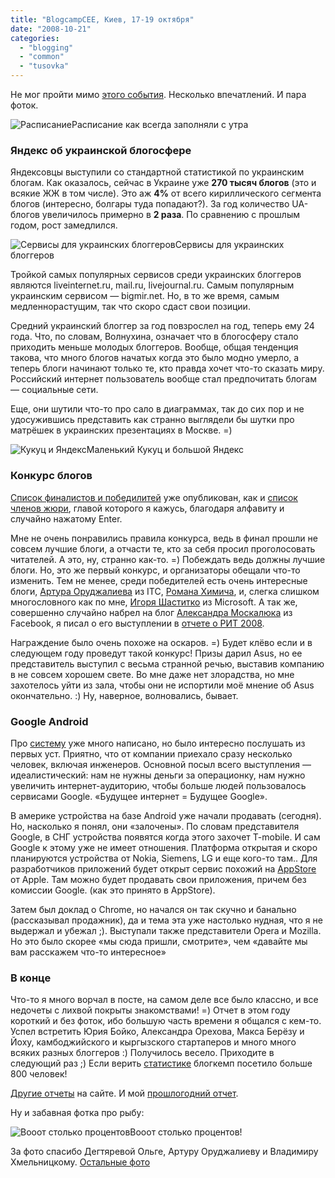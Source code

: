 ```yaml
---
title: "BlogcampCEE, Киев, 17-19 октября"
date: "2008-10-21"
categories: 
  - "blogging"
  - "common"
  - "tusovka"
---
```


Не мог пройти мимо [этого события](http://blogcampcee.com/). Несколько впечатлений. И пара фоток.

![Расписание](http://cssing.org.ua/pic/blogcampcee/2.jpg)Расписание как всегда заполняли с утра

### Яндекс об украинской блогосфере

Яндексовцы выступили со стандартной статистикой по украинским блогам. Как оказалось, сейчас в Украине уже **270 тысяч блогов** (это и всякие ЖЖ в том числе). Это аж **4%** от всего кириллического сегмента блогов (интересно, болгары туда попадают?). За год количество UA-блогов увеличилось примерно в **2 раза**. По сравнению с прошлым годом, рост замедлился.

![Сервисы для украинских блоггеров](http://cssing.org.ua/pic/blogcampcee/3.jpg)Сервисы для украинских блоггеров

Тройкой самых популярных сервисов среди украинских блоггеров являются liveinternet.ru, mail.ru, livejournal.ru. Самым популярным украинским сервисом — bigmir.net. Но, в то же время, самым медленнорастущим, так что скоро сдаст свои позиции.

Средний украинский блоггер за год повзрослел на год, теперь ему 24 года. Что, по словам, Волнухина, означает что в блогосферу стало приходить меньше молодых блоггеров. Вообще, общая тенденция такова, что много блогов начатых когда это было модно умерло, а теперь блоги начинают только те, кто правда хочет что-то сказать миру. Российский интернет пользователь вообще стал предпочитать блогам — социальные сети.

Еще, они шутили что-то про сало в диаграммах, так до сих пор и не удосужившись представить как странно выглядели бы шутки про матрёшек в украинских презентациях в Москве. =)

![Кукуц и Яндекс](http://cssing.org.ua/pic/blogcampcee/4.jpg)Маленький Кукуц и большой Яндекс

### Конкурс блогов

[Список финалистов и победилитей](http://itc.ua/node/33495) уже опубликован, как и [список членов жюри](http://blogcampcee.com/uk/buba/jury), главой которого я кажусь, благодаря алфавиту и случайно нажатому Enter.

Мне не очень понравились правила конкурса, ведь в финал прошли не совсем лучшие блоги, а отчасти те, кто за себя просил проголосовать читателей. А это, ну, странно как-то. =) Побеждать ведь должны лучшие блоги. Но, это же первый конкурс, и организаторы обещали что-то изменить. Тем не менее, среди победителей есть очень интересные блоги, [Артура Оруджалиева](http://www.arturclancy.com/) из ITC, [Романа Химича](http://totaltelecom.livejournal.com/), и, слегка слишком многословного как по мне, [Игоря Шаститко](http://iwalker.spaces.live.com) из Microsoft. А так же, совершенно случайно набрел на блог [Александра Москалюка](http://ko-online.com.ua/blogs/29) из Facebook, я писал о его выступлении в [отчете о РИТ 2008](http://cssing.org.ua/2008/04/18/rit-2008-moscow/).

Награждение было очень похоже на оскаров. =) Будет клёво если и в следующем году проведут такой конкурс! Призы дарил Asus, но ее представитель выступил с весьма странной речью, выставив компанию в не совсем хорошем свете. Во мне даже нет злорадства, но мне захотелось уйти из зала, чтобы они не испортили моё мнение об Asus окончательно. :) Ну, наверное, волновались, бывает.

### Google Android

Про [систему](http://en.wikipedia.org/wiki/Google_Android) уже много написано, но было интересно послушать из первых уст. Приятно, что от компании приехало сразу несколько человек, включая инженеров. Основной посыл всего выступления — идеалистический: нам не нужны деньги за операционку, нам нужно увеличить интернет-аудиторию, чтобы больше людей пользовалось сервисами Google. «Будущее интернет = Будущее Google».

В америке устройства на базе Android уже начали продавать (сегодня). Но, насколько я понял, они «залочены». По словам представителя Google, в СНГ устройства появятся когда этого захочет T-mobile. И сам Google к этому уже не имеет отношения. Платформа открытая и скоро планируются устройства от Nokia, Siemens, LG и еще кого-то там.. Для разработчиков приложений будет открыт сервис похожий на [AppStore](http://www.apple.com/iphone/features/appstore.html) от Apple. Там можно будет продавать свои приложения, причем без комиссии Google. (как это принято в AppStore).

Затем был доклад о Chrome, но начался он так скучно и банально (рассказывал продажник), да и тема эта уже настолько нудная, что я не выдержал и убежал ;). Выступали также представители Opera и Mozilla. Но это было скорее «мы сюда пришли, смотрите», чем «давайте мы вам расскажем что-то интересное»

### В конце

Что-то я много ворчал в посте, на самом деле все было классно, и все недочеты с лихвой покрыты знакомствами! =) Отчет в этом году короткий и без фоток, ибо большую часть времени я общался с кем-то. Успел встретить Юрия Бойко, Александра Орехова, Макса Берёзу и Йоху, камбоджийского и кыргызского стартаперов и много много всяких разных блоггеров :) Получилось весело. Приходите в следующий раз ;) Если верить [статистике](http://blogcampcee.com/ru/content/немного-статистики) блогкемп посетило больше 800 человек!

[Другие отчеты](http://blogcampcee.com/ru/content/про-нас-пишут) на сайте. И мой [прошлогодний отчет](http://cssing.org.ua/2007/10/15/blogcamp-2007/).

Ну и забавная фотка про рыбу:

![Вооот столько процентов](http://cssing.org.ua/pic/blogcampcee/1.jpg)Вооот столько процентов!

За фото спасибо Дегтяревой Ольге, Артуру Оруджалиеву и Владимиру Хмельницкому. [Остальные фото](http://picasaweb.google.ru/dehtyarova.olha)
